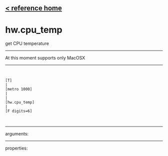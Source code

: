 [< reference home](index.html)
---

# hw.cpu_temp


get CPU temperature

---

At this moment supports only MacOSX
<br>


---


```


[T]
|
[metro 1000]
|
|
[hw.cpu_temp]
|
[F digits=6]

            
```

---
arguments:


---
properties:


